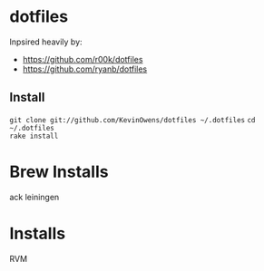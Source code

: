 dotfiles
========

Inpsired heavily by: 
- https://github.com/r00k/dotfiles
- https://github.com/ryanb/dotfiles

## Install
  `git clone git://github.com/KevinOwens/dotfiles ~/.dotfiles`
  `cd ~/.dotfiles`  
  `rake install`

# Brew Installs

ack 
leiningen

# Installs
RVM

